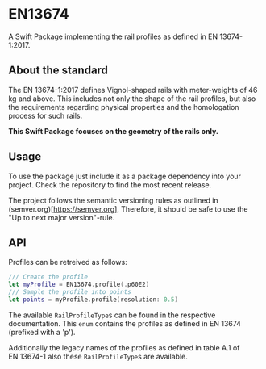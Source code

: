 # EN13674

A Swift Package implementing the rail profiles as defined in EN 13674-1:2017.

## About the standard

The EN 13674-1:2017 defines Vignol-shaped rails with meter-weights of 46 kg and above.
This includes not only the shape of the rail profiles, but also the requirements regarding
physical properties and the homologation process for such rails.

**This Swift Package focuses on the geometry of the rails only.**

## Usage

To use the package just include it as a package dependency into your project.
Check the repository to find the most recent release.

The project follows the semantic versioning rules as outlined in (semver.org)[https://semver.org].
Therefore, it should be safe to use the "Up to next major version"-rule.

## API

Profiles can be retreived as follows:

```swift
/// Create the profile
let myProfile = EN13674.profile(.p60E2)
/// Sample the profile into points
let points = myProfile.profile(resolution: 0.5)
```

The available ``RailProfileType``s can be found in the respective documentation.
This `enum` contains the profiles as defined in EN 13674 (prefixed with a 'p').

Additionally the legacy names of the profiles as defined in table A.1 of EN 13674-1
also these ``RailProfileType``s are available.
